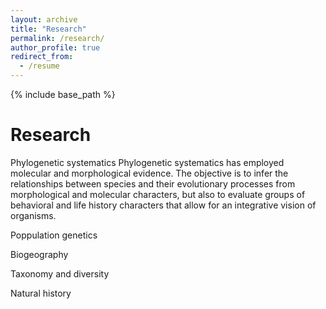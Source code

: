 ```yaml
---
layout: archive
title: "Research"
permalink: /research/
author_profile: true
redirect_from:
  - /resume
---
```


{% include base_path %}

Research
======
Phylogenetic systematics﻿
Phylogenetic systematics has employed molecular and morphological evidence. The objective is to infer the relationships between species and their evolutionary processes from morphological and molecular characters, but also to evaluate groups of behavioral and life history characters that allow for an integrative vision of organisms.

Poppulation genetics


Biogeography



Taxonomy and diversity



Natural history
